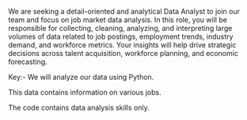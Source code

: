We are seeking a detail-oriented and analytical Data Analyst to join our team and focus on job market data analysis. In this role, you will be responsible for collecting, cleaning, analyzing, and interpreting large volumes of data related to job postings, employment trends, industry demand, and workforce metrics. Your insights will help drive strategic decisions across talent acquisition, workforce planning, and economic forecasting.

Key:-
We will analyze our data using Python.

This data contains information on various jobs.

The code contains data analysis skills only.

